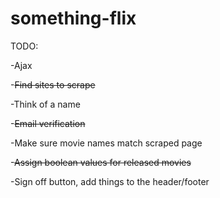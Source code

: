 something-flix
==============
TODO:

-Ajax

-~~Find sites to scrape~~

-Think of a name

-~~Email verification~~

-Make sure movie names match scraped page

-~~Assign boolean values for released movies~~

-Sign off button, add things to the header/footer
